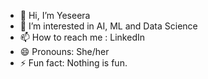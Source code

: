 - 👋 Hi, I’m Yeseera
- 👀 I’m interested in AI, ML and Data Science
- 📫 How to reach me : LinkedIn
- 😄 Pronouns: She/her
- ⚡ Fun fact: Nothing is fun.

<!---
Yeseera/Yeseera is a ✨ special ✨ repository because its `README.md` (this file) appears on your GitHub profile.
You can click the Preview link to take a look at your changes.
--->
